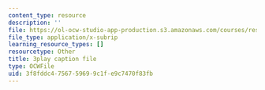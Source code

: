 ```yaml
---
content_type: resource
description: ''
file: https://ol-ocw-studio-app-production.s3.amazonaws.com/courses/res-18-009-learn-differential-equations-up-close-with-gilbert-strang-and-cleve-moler-fall-2015/3f8fddc4756759699c1fe9c7470f83fb_zqks_JcU0cM.vtt
file_type: application/x-subrip
learning_resource_types: []
resourcetype: Other
title: 3play caption file
type: OCWFile
uid: 3f8fddc4-7567-5969-9c1f-e9c7470f83fb
---
```

